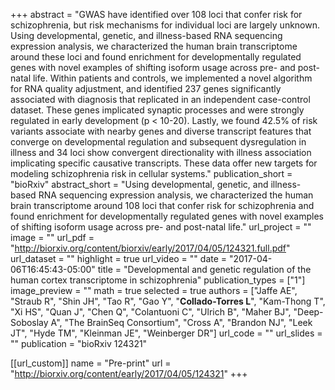 +++
abstract = "GWAS have identified over 108 loci that confer risk for schizophrenia, but risk mechanisms for individual loci are largely unknown. Using developmental, genetic, and illness-based RNA sequencing expression analysis, we characterized the human brain transcriptome around these loci and found enrichment for developmentally regulated genes with novel examples of shifting isoform usage across pre- and post-natal life. Within patients and controls, we implemented a novel algorithm for RNA quality adjustment, and identified 237 genes significantly associated with diagnosis that replicated in an independent case-control dataset. These genes implicated synaptic processes and were strongly regulated in early development (p < 10-20). Lastly, we found 42.5% of risk variants associate with nearby genes and diverse transcript features that converge on developmental regulation and subsequent dysregulation in illness and 34 loci show convergent directionality with illness association implicating specific causative transcripts. These data offer new targets for modeling schizophrenia risk in cellular systems."
publication_short = "bioRxiv"
abstract_short = "Using developmental, genetic, and illness-based RNA sequencing expression analysis, we characterized the human brain transcriptome around 108 loci that confer risk for schizophrenia and found enrichment for developmentally regulated genes with novel examples of shifting isoform usage across pre- and post-natal life."
url_project = ""
image = ""
url_pdf = "http://biorxiv.org/content/biorxiv/early/2017/04/05/124321.full.pdf"
url_dataset = ""
highlight = true
url_video = ""
date = "2017-04-06T16:45:43-05:00"
title = "Developmental and genetic regulation of the human cortex transcriptome in schizophrenia"
publication_types = ["1"]
image_preview = ""
math = true
selected = true
authors = ["Jaffe AE", "Straub R", "Shin JH", "Tao R", "Gao Y", "__Collado-Torres L__", "Kam-Thong T", "Xi HS", "Quan J", "Chen Q", "Colantuoni C", "Ulrich B", "Maher BJ", "Deep-Soboslay A", "The BrainSeq Consortium", "Cross A", "Brandon NJ", "Leek JT", "Hyde TM", "Kleinman JE", "Weinberger DR"]
url_code = ""
url_slides = ""
publication = "bioRxiv 124321"

[[url_custom]]
    name = "Pre-print"
    url = "http://biorxiv.org/content/early/2017/04/05/124321"
+++

